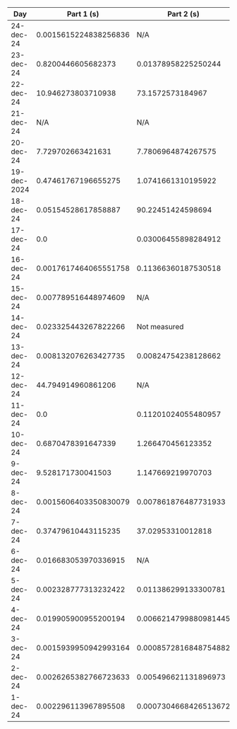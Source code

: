| Day | Part 1 (s) | Part 2 (s) |
|------------|-----|-------------|
| 24-dec-24 | 0.0015615224838256836 | N/A |
| 23-dec-24 | 0.8200446605682373 | 0.01378958225250244 |
| 22-dec-24 | 10.946273803710938 | 73.1572573184967 |
| 21-dec-24 | N/A | N/A |
| 20-dec-24 | 7.729702663421631 | 7.7806964874267575 |
| 19-dec-2024 | 0.47461767196655275 | 1.0741661310195922 |
| 18-dec-24 | 0.05154528617858887 | 90.22451424598694 |
| 17-dec-24 | 0.0 | 0.03006455898284912 |
| 16-dec-24 | 0.0017617464065551758 | 0.11366360187530518 |
| 15-dec-24 | 0.007789516448974609 | N/A |
| 14-dec-24 | 0.023325443267822266 | Not measured |
| 13-dec-24 | 0.008132076263427735 | 0.00824754238128662 |
| 12-dec-24 | 44.794914960861206 | N/A |
| 11-dec-24 | 0.0 | 0.11201024055480957 |
| 10-dec-24 | 0.6870478391647339 | 1.266470456123352 |
| 9-dec-24 | 9.528171730041503 | 1.147669219970703 |
| 8-dec-24 | 0.0015606403350830079 | 0.007861876487731933 |
| 7-dec-24 | 0.37479610443115235 | 37.02953310012818 |
| 6-dec-24 | 0.016683053970336915 | N/A |
| 5-dec-24 | 0.002328777313232422 | 0.011386299133300781 |
| 4-dec-24 | 0.019905900955200194 | 0.0066214799880981445 |
| 3-dec-24 | 0.0015939950942993164 | 0.0008572816848754882 |
| 2-dec-24 | 0.0026265382766723633 | 0.005496621131896973 |
| 1-dec-24 | 0.002296113967895508 | 0.0007304668426513672 |
